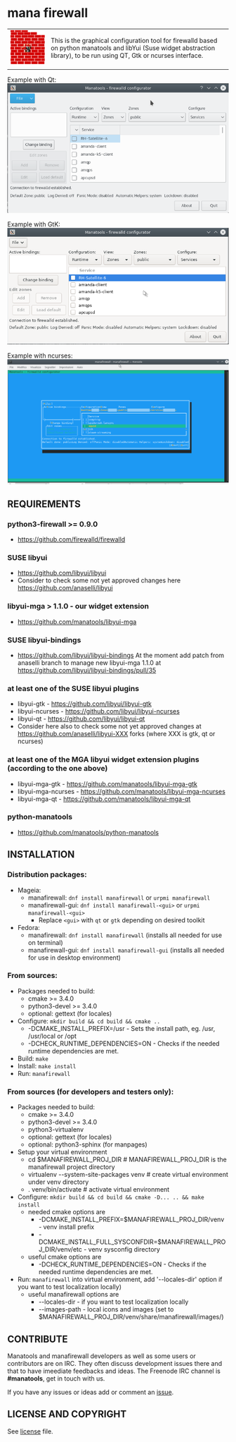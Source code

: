 # mana firewall #

| | |
|-|-|
|![logo](https://raw.githubusercontent.com/manatools/manafirewall/master/share/images/256x256/manafirewall.png "ManaTools Firewall")| This is the graphical configuration tool for firewalld based on python manatools and libYui (Suse widget abstraction library), to be run using QT, Gtk or ncurses interface.|
| | |

Example with Qt:
![manafirewall with Qt UI](screenshots/manafirewall-Runtime_zone_services-qt.png "manafirewall with Qt UI")

Example with GtK:
![manafirewall with GtK UI](screenshots/manafirewall-Runtime_zone_services-gtk.png "manafirewall with GtK UI")

Example with ncurses:
![manafirewall with ncurses UI](screenshots/manafirewall-Runtime_zone_services-ncurses.png "manafirewall with ncurses UI")


## REQUIREMENTS

### python3-firewall >= 0.9.0
* https://github.com/firewalld/firewalld

### SUSE libyui
* https://github.com/libyui/libyui
* Consider to check some not yet approved changes here https://github.com/anaselli/libyui

### libyui-mga > 1.1.0 - our widget extension
* https://github.com/manatools/libyui-mga

### SUSE libyui-bindings
* https://github.com/libyui/libyui-bindings
  At the moment add patch from anaselli branch to manage new libyui-mga 1.1.0 at
  https://github.com/libyui/libyui-bindings/pull/35

### at least one of the SUSE libyui plugins
* libyui-gtk     - https://github.com/libyui/libyui-gtk
* libyui-ncurses - https://github.com/libyui/libyui-ncurses
* libyui-qt      - https://github.com/libyui/libyui-qt
* Consider here also to check some not yet approved changes at
  https://github.com/anaselli/libyui-XXX forks (where XXX is
  gtk, qt or ncurses)

### at least one of the MGA libyui widget extension plugins (according to the one above)
* libyui-mga-gtk     - https://github.com/manatools/libyui-mga-gtk
* libyui-mga-ncurses - https://github.com/manatools/libyui-mga-ncurses
* libyui-mga-qt      - https://github.com/manatools/libyui-mga-qt

### python-manatools
* https://github.com/manatools/python-manatools


## INSTALLATION

### Distribution packages:
* Mageia:
    * manafirewall: `dnf install manafirewall` or `urpmi manafirewall`
    * manafirewall-gui: `dnf install manafirewall-<gui>` or `urpmi manafirewall-<gui>`
        * Replace `<gui>` with `qt` or `gtk` depending on desired toolkit
* Fedora:
    * manafirewall:     `dnf install manafirewall`     (installs all needed for use on terminal)
    * manafirewall-gui: `dnf install manafirewall-gui` (installs all needed for use in desktop environment)

### From sources:
* Packages needed to build:
    * cmake >= 3.4.0
    * python3-devel >= 3.4.0
    * optional: gettext        (for locales)
* Configure: `mkdir build && cd build && cmake ..`
    * -DCMAKE_INSTALL_PREFIX=/usr      - Sets the install path, eg. /usr, /usr/local or /opt
    * -DCHECK_RUNTIME_DEPENDENCIES=ON  - Checks if the needed runtime dependencies are met.
* Build:     `make`
* Install:   `make install`
* Run:       `manafirewall`

### From sources (for developers and testers only):
* Packages needed to build:
    * cmake >= 3.4.0
    * python3-devel >= 3.4.0
    * python3-virtualenv
    * optional: gettext        (for locales)
    * optional: python3-sphinx (for manpages)
* Setup your virtual environment
    * cd $MANAFIREWALL_PROJ_DIR                 # MANAFIREWALL_PROJ_DIR is the manafirewall project directory
    * virtualenv --system-site-packages venv  # create virtual environment under venv directory
    * . venv/bin/activate                     # activate virtual environment
* Configure: `mkdir build && cd build && cmake -D... .. && make install`
    * needed cmake options are
        * -DCMAKE_INSTALL_PREFIX=$MANAFIREWALL_PROJ_DIR/venv              - venv install prefix
        * -DCMAKE_INSTALL_FULL_SYSCONFDIR=$MANAFIREWALL_PROJ_DIR/venv/etc - venv sysconfig directory
    * useful cmake options are
        * -DCHECK_RUNTIME_DEPENDENCIES=ON  - Checks if the needed runtime dependencies are met.
* Run: `manafirewall` into virtual environment, add '--locales-dir' option if you want to test localization locally)
    * useful manafirewall options are
        * --locales-dir         - if you want to test localization locally
        * --images-path         - local icons and images (set to $MANAFIREWALL_PROJ_DIR/venv/share/manafirewall/images/)

## CONTRIBUTE

Manatools and manafirewall developers as well as some users or contributors are on IRC. They often discuss development issues there
and that to have imeediate feedbacks and ideas. The Freenode IRC channel is **#manatools**, get in touch with us.

If you have any issues or ideas add or comment an [issue](https://github.com/manatools/manafirewall/issues).


## LICENSE AND COPYRIGHT

See [license](LICENSE) file.
